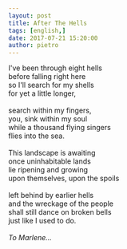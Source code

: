```yaml
---
layout: post
title: After The Hells
tags: [english,]
date: 2017-07-21 15:20:00
author: pietro
---
```

I've been through eight hells<br/>before falling right here<br/>so I'll search for my shells<br/>for yet a little longer,<br/><br/>search within my fingers,<br/>you, sink within my soul<br/>while a thousand flying singers<br/>flies into the sea.<br/><br/>This landscape is awaiting<br/>once uninhabitable lands<br/>lie ripening and growing<br/>upon themselves, upon the spoils<br/><br/>left behind by earlier hells<br/>and the wreckage of the people<br/>shall still dance on broken bells<br/>just like I used to do.<br/><i><br/></i><i>To Marlene...</i>
